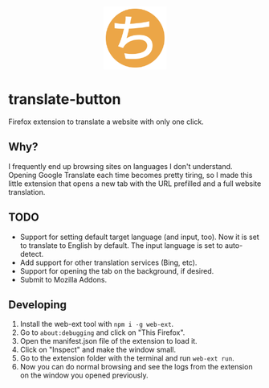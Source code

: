 <div align="center">
  <a href="https://github.com/martgnz/translate-button">
    <img src="icons/translate-button.svg" width="125" height="125">
  </a>
</div>

# translate-button

Firefox extension to translate a website with only one click.

## Why?

I frequently end up browsing sites on languages I don't understand. Opening Google Translate each time becomes pretty tiring, so I made this little extension that opens a new tab with the URL prefilled and a full website translation.

## TODO

- Support for setting default target language (and input, too). Now it is set to translate to English by default. The input language is set to auto-detect.
- Add support for other translation services (Bing, etc).
- Support for opening the tab on the background, if desired.
- Submit to Mozilla Addons.

## Developing

1. Install the web-ext tool with `npm i -g web-ext`.
2. Go to `about:debugging` and click on "This Firefox".
3. Open the manifest.json file of the extension to load it.
4. Click on "Inspect" and make the window small.
5. Go to the extension folder with the terminal and run `web-ext run`.
6. Now you can do normal browsing and see the logs from the extension on the window you opened previously.